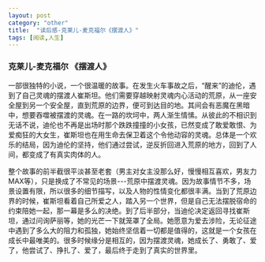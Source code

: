 ```yaml
---
layout: post
category: "other"
title:  "读后感-克莱儿-麦克福尔《摆渡人》"
tags: [阅读,人生]
---
```


### 克莱儿-麦克福尔 《摆渡人》

一部很独特的小说，一个很温暖的故事。在发生火车事故之后，“醒来”的迪伦，遇到了自己灵魂的摆渡人崔斯坦。他们需要穿越映射灵魂内心活动的荒原，从一座安全屋到另一个安全屋，直到荒原的边界，便可到达目的地。其间会有恶魔在黑暗中，想要吞噬被摆渡的灵魂。在一路的坎坷中，两人渐生情愫。从彼此的不相识到无话不说，迪伦也不再是出场时那个跌跌撞撞的小女孩，已然变成了敢爱敢恨、为爱痴狂的大女生，崔斯坦也在用生命去保卫着这个令他动容的灵魂。总体是一个欢乐的结局，因为迪伦的坚持，他们通过尝试，逆反折回进入荒原的地方，回到了人间，都变成了有真实肉体的人。

整个故事的前半截很平淡甚至老套（男主对女主没那么好，慢慢相互喜欢，男友力MAX等），只是换成了不常见的场景---荒原中摆渡灵魂。因为故事情节不多，场景设置有限，所以很多的细节描写，以及人物的性情变化都很丰满。当到了荒原边界的时候，崔斯坦看着自己所爱之人，踏入另一个世界，但是自己无法摆脱宿命的约束陪她一起，那一幕是多么的决绝。到了后半部分，当迪伦决定返回寻找崔斯坦，通过问询萨丽等，她的光芒一下就笼罩了全局。她愿意为爱去涉险，无论征途中遇到了多么大的阻力和孤独，她始终坚信着一切都是值得的，这就是一个女孩在成长中最唯美的。很多时候缘分是相互的，因为摆渡灵魂，她成长了、勇敢了、爱了，他尝试了、挣扎了、爱了，最后终于走到了真实的世界里。
